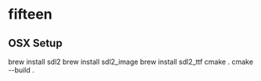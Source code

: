 # fifteen

## OSX Setup
brew install sdl2
brew install sdl2_image
brew install sdl2_ttf
cmake .
cmake --build .